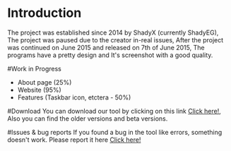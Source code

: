 # Introduction
The project was established since 2014 by ShadyX (currently ShadyEG), The project was paused due to the creator in-real issues, After the project was continued on June 2015 and released on 7th of June 2015, The programs have a pretty design and It's screenshot with a good quality.

#Work in Progress
* About page (25%)
* Website (95%)
* Features (Taskbar icon, etctera - 50%)

#Download
You can download our tool by clicking on this link [Click here!](https://www.github.com/ShadyEG/SykesScreenCapture/releases), Also you can find the older versions and beta versions.

#Issues & bug reports
If you found a bug in the tool like errors, something doesn't work. Please report it here [Click here!](https://github.com/ShadyEG/SykesScreenCapture/issues)
